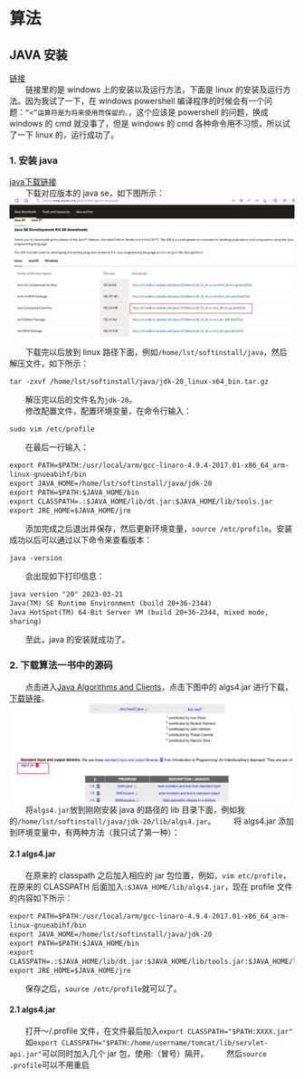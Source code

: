 # 算法
## JAVA 安装
[链接](https://zhuanlan.zhihu.com/p/25551032)  
&emsp;&emsp;链接里的是 windows 上的安装以及运行方法，下面是 linux 的安装及运行方法。因为我试了一下，在 windows powershell 编译程序的时候会有一个问题：`“<”运算符是为将来使用而保留的。`，这个应该是 powershell 的问题，换成 windows 的 cmd 就没事了，但是 windows 的 cmd 各种命令用不习惯，所以试了一下 linux 的，运行成功了。

### 1. 安装 java
[java下载链接](https://www.oracle.com/java/technologies/downloads/)  
&emsp;&emsp;下载对应版本的 java se，如下图所示：  
![java_20](./算法_images/java_download.png)  
&emsp;&emsp;下载完以后放到 linux 路径下面，例如`/home/lst/softinstall/java`，然后解压文件，如下所示：  
```shell
tar -zxvf /home/lst/softinstall/java/jdk-20_linux-x64_bin.tar.gz
```
&emsp;&emsp;解压完以后的文件名为`jdk-20`。  
&emsp;&emsp;修改配置文件，配置环境变量，在命令行输入：  
```shell
sudo vim /etc/profile
```
&emsp;&emsp;在最后一行输入：  
```shell
export PATH=$PATH:/usr/local/arm/gcc-linaro-4.9.4-2017.01-x86_64_arm-linux-gnueabihf/bin
export JAVA_HOME=/home/lst/softinstall/java/jdk-20
export PATH=$PATH:$JAVA_HOME/bin
export CLASSPATH=.:$JAVA_HOME/lib/dt.jar:$JAVA_HOME/lib/tools.jar
export JRE_HOME=$JAVA_HOME/jre
```
&emsp;&emsp;添加完成之后退出并保存，然后更新环境变量，`source /etc/profile`。安装成功以后可以通过以下命令来查看版本：  
```shell
java -version
```
&emsp;&emsp;会出现如下打印信息：
```shell
java version "20" 2023-03-21
Java(TM) SE Runtime Environment (build 20+36-2344)
Java HotSpot(TM) 64-Bit Server VM (build 20+36-2344, mixed mode, sharing)
```
&emsp;&emsp;至此，java 的安装就成功了。

### 2. 下载算法一书中的源码
&emsp;&emsp;点击进入[Java Algorithms and Clients](https://algs4.cs.princeton.edu/code/)，点击下图中的 algs4.jar 进行下载，[下载链接](https://link.zhihu.com/?target=http%3A//algs4.cs.princeton.edu/code/algs4.jar)。  
![algs4.jar](./算法_images/algs4.png)  
&emsp;&emsp;将`algs4.jar`放到刚刚安装 java 的路径的 lib 目录下面，例如我的`/home/lst/softinstall/java/jdk-20/lib/algs4.jar`。
&emsp;&emsp;将 algs4.jar 添加到环境变量中，有两种方法（我只试了第一种）：
#### 2.1 algs4.jar
&emsp;&emsp;在原来的 classpath 之后加入相应的 jar 包位置，例如，`vim etc/profile`，在原来的 CLASSPATH 后面加入`:$JAVA_HOME/lib/algs4.jar`，现在 profile 文件的内容如下所示：  
```shell
export PATH=$PATH:/usr/local/arm/gcc-linaro-4.9.4-2017.01-x86_64_arm-linux-gnueabihf/bin
export JAVA_HOME=/home/lst/softinstall/java/jdk-20
export PATH=$PATH:$JAVA_HOME/bin
export CLASSPATH=.:$JAVA_HOME/lib/dt.jar:$JAVA_HOME/lib/tools.jar:$JAVA_HOME/lib/algs4.jar
export JRE_HOME=$JAVA_HOME/jre
```
&emsp;&emsp;保存之后，`source /etc/profile`就可以了。
#### 2.1 algs4.jar
&emsp;&emsp;打开～/.profile 文件，在文件最后加入`export CLASSPATH="$PATH:XXXX.jar"`
&emsp;&emsp;如`export CLASSPATH="$PATH:/home/username/tomcat/lib/servlet-api.jar"`可以同时加入几个 jar 包，使用:（冒号）隔开。
&emsp;&emsp;然后`source .profile`可以不用重启
